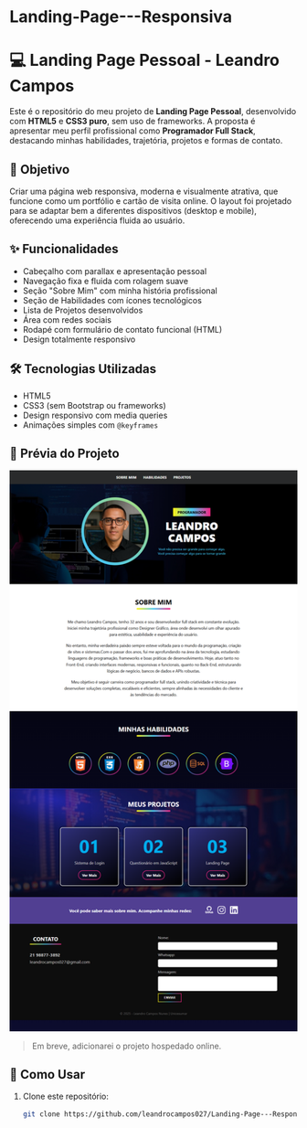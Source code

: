 # Landing-Page---Responsiva
# 💻 Landing Page Pessoal - Leandro Campos

Este é o repositório do meu projeto de **Landing Page Pessoal**, desenvolvido com **HTML5** e **CSS3 puro**, sem uso de frameworks. A proposta é apresentar meu perfil profissional como **Programador Full Stack**, destacando minhas habilidades, trajetória, projetos e formas de contato.

## 📌 Objetivo

Criar uma página web responsiva, moderna e visualmente atrativa, que funcione como um portfólio e cartão de visita online. O layout foi projetado para se adaptar bem a diferentes dispositivos (desktop e mobile), oferecendo uma experiência fluida ao usuário.

## ✨ Funcionalidades

- Cabeçalho com parallax e apresentação pessoal
- Navegação fixa e fluida com rolagem suave
- Seção "Sobre Mim" com minha história profissional
- Seção de Habilidades com ícones tecnológicos
- Lista de Projetos desenvolvidos
- Área com redes sociais
- Rodapé com formulário de contato funcional (HTML)
- Design totalmente responsivo

## 🛠️ Tecnologias Utilizadas

- HTML5
- CSS3 (sem Bootstrap ou frameworks)
- Design responsivo com media queries
- Animações simples com `@keyframes`

## 📸 Prévia do Projeto

![Pré-Visualização](https://github.com/leandrocampos027/Landing-Page---Responsiva/blob/main/PRINT%20DESKTOP%20-%20SITE%20MAPA.png?raw=true "Preview")

> Em breve, adicionarei o projeto hospedado online.

## 🚀 Como Usar

1. Clone este repositório:
   ```bash
   git clone https://github.com/leandrocampos027/Landing-Page---Responsiva.git



